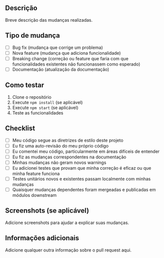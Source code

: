 ## Descrição
Breve descrição das mudanças realizadas.

## Tipo de mudança
- [ ] Bug fix (mudança que corrige um problema)
- [ ] Nova feature (mudança que adiciona funcionalidade)
- [ ] Breaking change (correção ou feature que faria com que funcionalidades existentes não funcionassem como esperado)
- [ ] Documentação (atualização da documentação)

## Como testar
1. Clone o repositório
2. Execute `npm install` (se aplicável)
3. Execute `npm start` (se aplicável)
4. Teste as funcionalidades

## Checklist
- [ ] Meu código segue as diretrizes de estilo deste projeto
- [ ] Eu fiz uma auto-revisão do meu próprio código
- [ ] Eu comentei meu código, particularmente em áreas difíceis de entender
- [ ] Eu fiz as mudanças correspondentes na documentação
- [ ] Minhas mudanças não geram novos warnings
- [ ] Eu adicionei testes que provam que minha correção é eficaz ou que minha feature funciona
- [ ] Testes unitários novos e existentes passam localmente com minhas mudanças
- [ ] Quaisquer mudanças dependentes foram mergeadas e publicadas em módulos downstream

## Screenshots (se aplicável)
Adicione screenshots para ajudar a explicar suas mudanças.

## Informações adicionais
Adicione qualquer outra informação sobre o pull request aqui. 